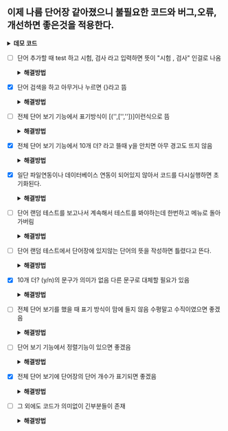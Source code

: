 ## 이제 나름 단어장 같아졌으니 불필요한 코드와 버그,오류,개선하면 좋은것을 적용한다.

<details>
<summary><b>데모 코드</b></summary>

```python
import random
import pickle  # 직렬화 및 역직렬화를 위한 모듈 추가

# 데이터를 로드하는 함수
def load_data():
    try:
        with open("vocabulary.pkl", "rb") as file:
            return pickle.load(file)
    except (FileNotFoundError, EOFError):  # 파일이 없거나, 파일이 비어 있을 경우
        return {}

# 데이터를 저장하는 함수
def save_data(vocabulary):
    with open("vocabulary.pkl", "wb") as file:
        pickle.dump(vocabulary, file)

def add_word():
    word = input("추가할 단어를 입력하세요: ")
    meaning = input(f"{word}의 뜻을 입력하세요: ")

    word = word.lower()

    if word in vocabulary:
        if meaning not in vocabulary[word]:
            vocabulary[word].append(meaning)
        else:
            print(f"'{meaning}' 은 중복되는 뜻이에요.")
    else:
        vocabulary[word] = [meaning]

def delete_word():
    word = input("삭제할 단어를 입력하세요: ")
    meaning = input(f"{word}의 뜻을 삭제하려면 뜻을 입력하세요 (전체 삭제는 그냥 Enter): ")

    if word in vocabulary:
        if meaning:
            if meaning in vocabulary[word]:
                vocabulary[word].remove(meaning)
                if not vocabulary[word]:
                    del vocabulary[word]
            else:
                print(f"'{meaning}' 는 '{word}'의 뜻에 없어요.")
        else:
            del vocabulary[word]
    else:
        print(f"'{word}' 는 단어장에 없습니다.")

def search_language():
    language = input("검색할 단어나 뜻을 입력하세요: ")
    results = {}
    
    for word, meaning in vocabulary.items():
        if language == word or language in meaning:
            results[word] = meaning

    if results:
        print(results)
    else:
        print("검색된 단어나 뜻이 없습니다.")

def list_language():
    zero = 0
    total_words = len(vocabulary)
    print(f"총 단어 수: {total_words}\n")
    while True:
        if zero < len(vocabulary):
            print(list(vocabulary.items())[zero:zero+10])
            choice = input("\n다음 페이지를 볼꺼면 y나 Y를 눌러주세요 : ").lower()
            if choice == 'y':
                zero += 10
            else:
                print("잘못된 입력입니다. 'y' 또는 'n'을 입력해주세요.")
        else:
            print("더 이상 단어가 없습니다.")
            break

def random_test():
    if not vocabulary:
        print("테스트할 단어가 없습니다. 먼저 단어를 추가해주세요.")
        return

    word, meaning = random.choice(list(vocabulary.items()))

    if random.choice([True, False]):
        print(f"'{word}'의 뜻은 무엇인가요?")
        answer = input("뜻을 입력하세요 (메뉴로 돌아가려면 'exit' 입력, 여러 답을 입력할 때는 쉼표로 구분): ")
        if answer == "exit":
            return
        answer_list = [_.lower() for _ in answer.split(',')]

        if set(answer_list).issubset(set(meaning)):
            print("정답입니다!")
        else:
            print(f"틀렸습니다. '{word}'의 뜻은 '{', '.join(meaning)}' 입니다.")
    else:
        selected_meaning = random.choice(meaning)
        print(f"이 뜻을 가진 단어는 무엇인가요? : {selected_meaning}")
        answer = input("단어를 입력하세요 (메뉴로 돌아가려면 'exit' 입력): ").lower()
        if answer == "exit":
            return
        if answer == word:
            print("정답입니다!")
        else:
            print(f"틀렸습니다. 정답은 '{word}' 입니다.")

def main():
    global vocabulary
    vocabulary = load_data()
    
    while True:
        print("\n영어 단어장 프로그램\n")
        print("1. 단어 추가")
        print("2. 단어 삭제")
        print("3. 단어 검색")
        print("4. 전체 단어 보기")
        print("5. 단어 랜덤 테스트")
        print("6. 종료")
        
        choice = input("원하시는 기능의 번호를 입력하세요: ")
        if choice == "1":
            add_word()
        elif choice == "2":
            delete_word()
        elif choice == "3":
            search_language()
        elif choice == "4":
            list_language()
        elif choice == "5":
            random_test()
        elif choice == "6":
            save_data(vocabulary)
            print("프로그램을 종료합니다.")
            break
        else:
            print("잘못된 입력입니다. 다시 선택해주세요.")

if __name__ == "__main__":
    main()

```
</details>

- [ ] 단어 추가할 때 test 하고 시험, 검사 라고 입력하면 뜻이 "시험 , 검사" 인걸로 나옴
    <details>
    <summary><b>해결방법</b></summary>
    
    ```python
    스플릿을 콤마로 구분해서 각각 입력해주면 될듯?
    ```
    </details>
- [x] 단어 검색을 하고 아무거나 누르면 {}라고 뜸
    <details>
    <summary><b>해결방법</b></summary>
    
    ```python
    # 단어 검색 함수 수정
    search_language() #함수에
     if results:
        print(results)
    else:
        print("검색된 단어나 뜻이 없습니다.")
    # 구문 추가
    ```
    </details>
- [ ] 전체 단어 보기 기능에서 표기방식이 [('',['',''])]이런식으로 뜸
    <details>
    <summary><b>해결방법</b></summary>
    
    ```python
    
    ```
    </details>
- [x] 전체 단어 보기 기능에서 10개 더? 라고 뜰때 y을 안치면 아무 경고도 뜨지 않음
    <details>
    <summary><b>해결방법</b></summary>
    
    ```python
    list_language() 함수에
    else: 구문에 print("잘못된 입력입니다. 'y' 또는 'n'을 입력해주세요.") 추가함
    ```
    </details>
- [x] 일단 파일연동이나 데이터베이스 연동이 되어있지 않아서 코드를 다시실행하면 초기화된다.
    <details>
    <summary><b>해결방법</b></summary>
    
    ```python
    # 직렬화로 해결
    import pickle
    ```
    </details>
- [ ] 단어 랜덤 테스트를 보고나서 계속해서 테스트를 봐야하는데 한번하고 메뉴로 돌아가버림
    <details>
    <summary><b>해결방법</b></summary>
    
    ```python
    
    ```
    </details>
- [ ] 단어 랜덤 테스트에서 단어장에 있지않는 단어의 뜻을 작성하면 틀렸다고 뜬다.
    <details>
    <summary><b>해결방법</b></summary>
    
    ```python
    
    ```
    </details>
- [x] 10개 더? (y/n)의 문구가 의미가 없음 다른 문구로 대체할 필요가 있음
    <details>
    <summary><b>해결방법</b></summary>
    
    ```python
     choice = input("\n다음 페이지를 볼꺼면 y나 Y를 눌러주세요 : ").lower()
    ```
    </details>
- [ ] 전체 단어 보기를 했을 때 표기 방식이 맘에 들지 않음 수평말고 수직이였으면 좋겠음
    <details>
    <summary><b>해결방법</b></summary>
    
    ```python
    
    ```
    </details>
- [ ] 단어 보기 기능에서 정렬기능이 있으면 좋겠음
    <details>
    <summary><b>해결방법</b></summary>
    
    ```python
    
    ```
    </details>
- [x] 전체 단어 보기에 단어장의 단어 개수가 표기되면 좋겠음
    <details>
    <summary><b>해결방법</b></summary>
    
    ```python
    # list_language() 함수에 추가
    total_words = len(vocabulary)
    print(f"총 단어 수: {total_words}\n")
    ```
    </details>

- [ ] 그 외에도 코드가 의미없이 긴부분들이 존재
    <details>
    <summary><b>해결방법</b></summary>
    
    ```python
    
    ```
    </details>
